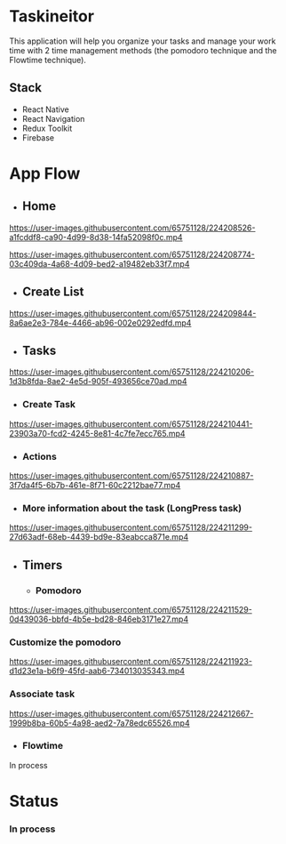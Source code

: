 # Taskineitor
This application will help you organize your tasks and manage your work time with 2 time management methods (the pomodoro technique and the Flowtime technique).

## Stack 
- React Native
- React Navigation
- Redux Toolkit
- Firebase

# App Flow
- ## Home
https://user-images.githubusercontent.com/65751128/224208526-a1fcddf8-ca90-4d99-8d38-14fa52098f0c.mp4 

https://user-images.githubusercontent.com/65751128/224208774-03c409da-4a68-4d09-bed2-a19482eb33f7.mp4

- ## Create List
https://user-images.githubusercontent.com/65751128/224209844-8a6ae2e3-784e-4466-ab96-002e0292edfd.mp4
- ## Tasks 
https://user-images.githubusercontent.com/65751128/224210206-1d3b8fda-8ae2-4e5d-905f-493656ce70ad.mp4

- ### Create Task
https://user-images.githubusercontent.com/65751128/224210441-23903a70-fcd2-4245-8e81-4c7fe7ecc765.mp4

- ### Actions
https://user-images.githubusercontent.com/65751128/224210887-3f7da4f5-6b7b-461e-8f71-60c2212bae77.mp4

- ### More information about the task (LongPress task)
https://user-images.githubusercontent.com/65751128/224211299-27d63adf-68eb-4439-bd9e-83eabcca871e.mp4

- ## Timers
    - ### Pomodoro
https://user-images.githubusercontent.com/65751128/224211529-0d439036-bbfd-4b5e-bd28-846eb3171e27.mp4

### Customize the pomodoro 

https://user-images.githubusercontent.com/65751128/224211923-d1d23e1a-b6f9-45fd-aab6-734013035343.mp4

### Associate task 
https://user-images.githubusercontent.com/65751128/224212667-1999b8ba-60b5-4a98-aed2-7a78edc65526.mp4

   - ### Flowtime
   In process
# Status
### In process
